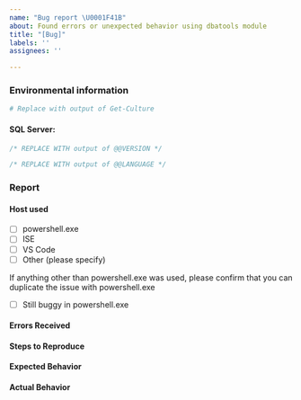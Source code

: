 ```yaml
---
name: "Bug report \U0001F41B"
about: Found errors or unexpected behavior using dbatools module
title: "[Bug]"
labels: ''
assignees: ''

---
```


<!--
Please note, effective June 2019, we will begin closing bug reports that do not follow the bug report format. We ask only what is required to help us resolve the issue faster. We are constantly updating dbatools, so knowing what version you are using, for instance, saves us a ton of time.
-->

<!--
dbatools 1.0 has been released as of June 20, 2019
Please ensure you are on this version before submitting an issue
-->

### Environmental information

<!--
Run below command, paste results below:
& {"``````";"#### PowerShell version:`n$($PSVersionTable | Out-String)"; "`n#### dbatools Module version:`n$(gmo dbatools -List | select name, path, version | fl -force | Out-String)";"``````"} | clip
-->

<!-- Only if using non-English versions of Windows -->
<!-- Paste output of `Get-Culture` -->
```powershell
# Replace with output of Get-Culture
```


#### SQL Server: 
<!-- Paste output of `SELECT @@VERSION` -->
```sql
/* REPLACE WITH output of @@VERSION */
```

<!-- Only if using non-English Database Engine -->
<!-- Paste output of `SELECT @@LANGUAGE` -->
```sql
/* REPLACE WITH output of @@LANGUAGE */
```

### Report

<!--
Things to consider:
- Errors received are not related to permissions?
- Have you tried the same command using powershell.exe instead of a hosted powershell instance like ISE or VS Code?
- If this refers to Copy-DbaDatabase can you replace the problem with Backup-DbaDatabase and Restore-DbaDatabase?
- Copy-DbaDatabase will not work in every environment and every situation. Instead, we try to ensure Backup & Restore work in your environment.
--> 


#### Host used

- [ ] powershell.exe
- [ ] ISE
- [ ] VS Code
- [ ] Other (please specify)

If anything other than powershell.exe was used, please confirm that you can duplicate the issue with powershell.exe

- [ ] Still buggy in powershell.exe

#### Errors Received

<!-- 
Run this command and paste below:
& {"``````";$error[0] | select *;"``````"} | clip
-->

#### Steps to Reproduce

<!--
If you have confirmed this issue can be reproduced, please provide the exact steps (T-SQL, PowerShell, ext)
-->

#### Expected Behavior

<!--
What did you expect to happen?
-->

#### Actual Behavior

<!--
What happened?
-->
